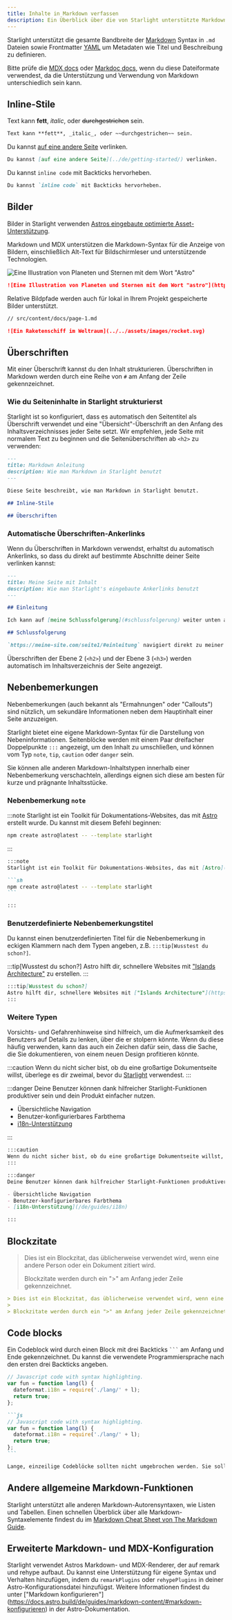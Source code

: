 ```yaml
---
title: Inhalte in Markdown verfassen
description: Ein Überblick über die von Starlight unterstützte Markdown-Syntax.
---
```


Starlight unterstützt die gesamte Bandbreite der [Markdown](https://daringfireball.net/projects/markdown/) Syntax in `.md` Dateien sowie Frontmatter [YAML](https://dev.to/paulasantamaria/introduction-to-yaml-125f) um Metadaten wie Titel und Beschreibung zu definieren.

Bitte prüfe die [MDX docs](https://mdxjs.com/docs/what-is-mdx/#markdown) oder [Markdoc docs](https://markdoc.dev/docs/syntax), wenn du diese Dateiformate verwendest, da die Unterstützung und Verwendung von Markdown unterschiedlich sein kann.

## Inline-Stile

Text kann **fett**, _italic_, oder ~~durchgestrichen~~ sein.

```md
Text kann **fett**, _italic_, oder ~~durchgestrichen~~ sein.
```

Du kannst [auf eine andere Seite](../de/getting-started/) verlinken.

```md
Du kannst [auf eine andere Seite](../de/getting-started/) verlinken.
```

Du kannst `inline code` mit Backticks hervorheben.

```md
Du kannst `inline code` mit Backticks hervorheben.
```

## Bilder

Bilder in Starlight verwenden [Astros eingebaute optimierte Asset-Unterstützung](https://docs.astro.build/de/guides/assets/).

Markdown und MDX unterstützen die Markdown-Syntax für die Anzeige von Bildern, einschließlich Alt-Text für Bildschirmleser und unterstützende Technologien.

![Eine Illustration von Planeten und Sternen mit dem Wort "Astro"](https://raw.githubusercontent.com/withastro/docs/main/public/default-og-image.png)

```md
![Eine Illustration von Planeten und Sternen mit dem Wort "astro"](https://raw.githubusercontent.com/withastro/docs/main/public/default-og-imag)
```

Relative Bildpfade werden auch für lokal in Ihrem Projekt gespeicherte Bilder unterstützt.

```md
// src/content/docs/page-1.md

![Ein Raketenschiff im Weltraum](../../assets/images/rocket.svg)
```

## Überschriften

Mit einer Überschrift kannst du den Inhalt strukturieren. Überschriften in Markdown werden durch eine Reihe von `#` am Anfang der Zeile gekennzeichnet.

### Wie du Seiteninhalte in Starlight strukturierst

Starlight ist so konfiguriert, dass es automatisch den Seitentitel als Überschrift verwendet und eine "Übersicht"-Überschrift an den Anfang des Inhaltsverzeichnisses jeder Seite setzt. Wir empfehlen, jede Seite mit normalem Text zu beginnen und die Seitenüberschriften ab `<h2>` zu verwenden:

```md
---
title: Markdown Anleitung
description: Wie man Markdown in Starlight benutzt
---

Diese Seite beschreibt, wie man Markdown in Starlight benutzt.

## Inline-Stile

## Überschriften
```

### Automatische Überschriften-Ankerlinks

Wenn du Überschriften in Markdown verwendst, erhaltst du automatisch Ankerlinks, so dass du direkt auf bestimmte Abschnitte deiner Seite verlinken kannst:

```md
---
title: Meine Seite mit Inhalt
description: Wie man Starlight's eingebaute Ankerlinks benutzt
---

## Einleitung

Ich kann auf [meine Schlussfolgerung](#schlussfolgerung) weiter unten auf derselben Seite verlinken.

## Schlussfolgerung

`https://meine-site.com/seite1/#einleitung` navigiert direkt zu meiner Einleitung.
```

Überschriften der Ebene 2 (`<h2>`) und der Ebene 3 (`<h3>`) werden automatisch im Inhaltsverzeichnis der Seite angezeigt.

## Nebenbemerkungen

Nebenbemerkungen (auch bekannt als "Ermahnungen" oder "Callouts") sind nützlich, um sekundäre Informationen neben dem Hauptinhalt einer Seite anzuzeigen.

Starlight bietet eine eigene Markdown-Syntax für die Darstellung von Nebeninformationen. Seitenblöcke werden mit einem Paar dreifacher Doppelpunkte `:::` angezeigt, um den Inhalt zu umschließen, und können vom Typ `note`, `tip`, `caution` oder `danger` sein.

Sie können alle anderen Markdown-Inhaltstypen innerhalb einer Nebenbemerkung verschachteln, allerdings eignen sich diese am besten für kurze und prägnante Inhaltsstücke.

### Nebenbemerkung `note`

:::note
Starlight ist ein Toolkit für Dokumentations-Websites, das mit [Astro](https://astro.build/de) erstellt wurde. Du kannst mit diesem Befehl beginnen:

```sh
npm create astro@latest -- --template starlight
```

:::

````md
:::note
Starlight ist ein Toolkit für Dokumentations-Websites, das mit [Astro](https://astro.build/de) erstellt wurde. Du kannst mit diesem Befehl beginnen:

```sh
npm create astro@latest -- --template starlight
```

:::
````

### Benutzerdefinierte Nebenbemerkungstitel

Du kannst einen benutzerdefinierten Titel für die Nebenbemerkung in eckigen Klammern nach dem Typen angeben, z.B. `:::tip[Wusstest du schon?]`.

:::tip[Wusstest du schon?]
Astro hilft dir, schnellere Websites mit ["Islands Architecture"](https://docs.astro.build/de/concepts/islands/) zu erstellen.
:::

```md
:::tip[Wusstest du schon?]
Astro hilft dir, schnellere Websites mit ["Islands Architecture"](https://docs.astro.build/de/concepts/islands/) zu erstellen.
:::
```

### Weitere Typen

Vorsichts- und Gefahrenhinweise sind hilfreich, um die Aufmerksamkeit des Benutzers auf Details zu lenken, über die er stolpern könnte.
Wenn du diese häufig verwenden, kann das auch ein Zeichen dafür sein, dass die Sache, die Sie dokumentieren, von einem neuen Design profitieren könnte.

:::caution
Wenn du nicht sicher bist, ob du eine großartige Dokumentseite willst, überlege es dir zweimal, bevor du [Starlight](../../../) verwendest.
:::

:::danger
Deine Benutzer können dank hilfreicher Starlight-Funktionen produktiver sein und dein Produkt einfacher nutzen.

- Übersichtliche Navigation
- Benutzer-konfigurierbares Farbthema
- [i18n-Unterstützung](/de/guides/i18n)

:::

```md
:::caution
Wenn du nicht sicher bist, ob du eine großartige Dokumentseite willst, überlege es dir zweimal, bevor du [Starlight](../../) verwendest.
:::

:::danger
Deine Benutzer können dank hilfreicher Starlight-Funktionen produktiver sein und dein Produkt einfacher nutzen.

- Übersichtliche Navigation
- Benutzer-konfigurierbares Farbthema
- [i18n-Unterstützung](/de/guides/i18n)

:::
```

## Blockzitate

> Dies ist ein Blockzitat, das üblicherweise verwendet wird, wenn eine andere Person oder ein Dokument zitiert wird.
>
> Blockzitate werden durch ein ">" am Anfang jeder Zeile gekennzeichnet.

```md
> Dies ist ein Blockzitat, das üblicherweise verwendet wird, wenn eine andere Person oder ein Dokument zitiert wird.
>
> Blockzitate werden durch ein ">" am Anfang jeder Zeile gekennzeichnet.
```

## Code blocks

Ein Codeblock wird durch einen Block mit drei Backticks <code>```</code> am Anfang und Ende gekennzeichnet. Du kannst die verwendete Programmiersprache nach den ersten drei Backticks angeben.

```js
// Javascript code with syntax highlighting.
var fun = function lang(l) {
  dateformat.i18n = require('./lang/' + l);
  return true;
};
```

````md
```js
// Javascript code with syntax highlighting.
var fun = function lang(l) {
  dateformat.i18n = require('./lang/' + l);
  return true;
};
```
````

```md
Lange, einzeilige Codeblöcke sollten nicht umgebrochen werden. Sie sollten horizontal scrollen, wenn sie zu lang sind. Diese Zeile sollte lang genug sein, um dies zu demonstrieren.
```

## Andere allgemeine Markdown-Funktionen

Starlight unterstützt alle anderen Markdown-Autorensyntaxen, wie Listen und Tabellen. Einen schnellen Überblick über alle Markdown-Syntaxelemente findest du im [Markdown Cheat Sheet von The Markdown Guide](https://www.markdownguide.org/cheat-sheet/).

## Erweiterte Markdown- und MDX-Konfiguration

Starlight verwendet Astros Markdown- und MDX-Renderer, der auf remark und rehype aufbaut. Du kannst eine Unterstützung für eigene Syntax und Verhalten hinzufügen, indem du `remarkPlugins` oder `rehypePlugins` in deiner Astro-Konfigurationsdatei hinzufügst. Weitere Informationen findest du unter ["Markdown konfigurieren"] (https://docs.astro.build/de/guides/markdown-content/#markdown-konfigurieren) in der Astro-Dokumentation.

